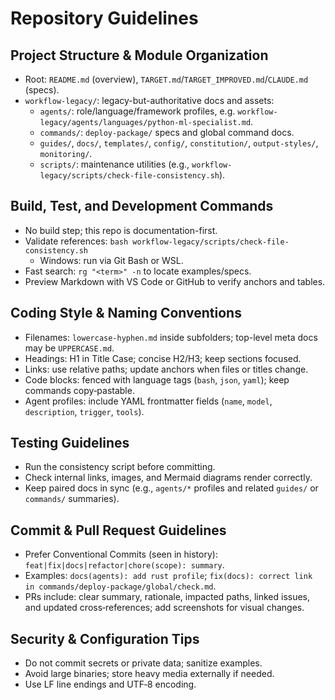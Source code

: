 # Repository Guidelines

## Project Structure & Module Organization
- Root: `README.md` (overview), `TARGET.md`/`TARGET_IMPROVED.md`/`CLAUDE.md` (specs).
- `workflow-legacy/`: legacy-but-authoritative docs and assets:
  - `agents/`: role/language/framework profiles, e.g. `workflow-legacy/agents/languages/python-ml-specialist.md`.
  - `commands/`: `deploy-package/` specs and global command docs.
  - `guides/`, `docs/`, `templates/`, `config/`, `constitution/`, `output-styles/`, `monitoring/`.
  - `scripts/`: maintenance utilities (e.g., `workflow-legacy/scripts/check-file-consistency.sh`).

## Build, Test, and Development Commands
- No build step; this repo is documentation-first.
- Validate references: `bash workflow-legacy/scripts/check-file-consistency.sh`
  - Windows: run via Git Bash or WSL.
- Fast search: `rg "<term>" -n` to locate examples/specs.
- Preview Markdown with VS Code or GitHub to verify anchors and tables.

## Coding Style & Naming Conventions
- Filenames: `lowercase-hyphen.md` inside subfolders; top-level meta docs may be `UPPERCASE.md`.
- Headings: H1 in Title Case; concise H2/H3; keep sections focused.
- Links: use relative paths; update anchors when files or titles change.
- Code blocks: fenced with language tags (`bash`, `json`, `yaml`); keep commands copy‑pastable.
- Agent profiles: include YAML frontmatter fields (`name`, `model`, `description`, `trigger`, `tools`).

## Testing Guidelines
- Run the consistency script before committing.
- Check internal links, images, and Mermaid diagrams render correctly.
- Keep paired docs in sync (e.g., `agents/*` profiles and related `guides/` or `commands/` summaries).

## Commit & Pull Request Guidelines
- Prefer Conventional Commits (seen in history): `feat|fix|docs|refactor|chore(scope): summary`.
- Examples: `docs(agents): add rust profile`; `fix(docs): correct link in commands/deploy-package/global/check.md`.
- PRs include: clear summary, rationale, impacted paths, linked issues, and updated cross‑references; add screenshots for visual changes.

## Security & Configuration Tips
- Do not commit secrets or private data; sanitize examples.
- Avoid large binaries; store heavy media externally if needed.
- Use LF line endings and UTF‑8 encoding.


